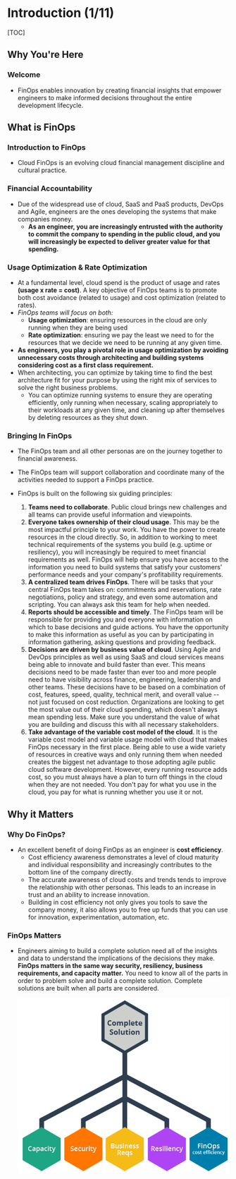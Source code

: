 # Introduction (1/11)

[TOC]

## Why You're Here

### Welcome
- FinOps enables innovation by creating financial insights that empower engineers to make informed decisions throughout the entire development lifecycle.

## What is FinOps

### Introduction to FinOps
- Cloud FinOps is an evolving cloud financial management discipline and cultural practice.

### Financial Accountability
- Due of the widespread use of cloud, SaaS and PaaS products, DevOps and Agile, engineers are the ones developing the systems that make companies money.
    - **As an engineer, you are increasingly entrusted with the authority to commit the company to spending in the public cloud, and you will increasingly be expected to deliver greater value for that spending.**

### Usage Optimization & Rate Optimization
- At a fundamental level, cloud spend is the product of usage and rates **(usage x rate = cost)**. A key objective of FinOps teams is to promote both cost avoidance (related to usage) and cost optimization (related to rates). 
- *FinOps teams will focus on both:*
    - **Usage optimization**: ensuring resources in the cloud are only running when they are being used
    - **Rate optimization**: ensuring we pay the least we need to for the resources that we decide we need to be running at any given time.
- **As engineers, you play a pivotal role in usage optimization by avoiding unnecessary costs through architecting and building systems considering cost as a first class requirement.**
- When architecting, you can optimize by taking time to find the best architecture fit for your purpose by using the right mix of services to solve the right business problems. 
    - You can optimize running systems to ensure they are operating efficiently, only running when necessary, scaling appropriately to their workloads at any given time, and cleaning up after themselves by deleting resources as they shut down.

### Bringing In FinOps
- The FinOps team and all other personas are on the journey together to financial awareness.
- The FinOps team will support collaboration and coordinate many of the activities needed to support a FinOps practice.

- FinOps is built on the following six guiding principles:
    1. **Teams need to collaborate**. Public cloud brings new challenges and all teams can provide useful information and viewpoints.
    1. **Everyone takes ownership of their cloud usage**. This may be the most impactful principle to your work. You have the power to create resources in the cloud directly. So, in addition to working to meet technical requirements of the systems you build (e.g. uptime or resiliency), you will increasingly be required to meet financial requirements as well. FinOps will help ensure you have access to the information you need to build systems that satisfy your customers' performance needs and your company's profitability requirements. 
    1. **A centralized team drives FinOps**. There will be tasks that your central FinOps team takes on: commitments and reservations, rate negotiations, policy and strategy, and even some automation and scripting. You can always ask this team for help when needed. 
    1. **Reports should be accessible and timely**. The FinOps team will be responsible for providing you and everyone with information on which to base decisions and guide actions. You have the opportunity to make this information as useful as you can by participating in information gathering, asking questions and providing feedback.
    1. **Decisions are driven by business value of cloud**. Using Agile and DevOps principles as well as using SaaS and cloud services means being able to innovate and build faster than ever. This means decisions need to be made faster than ever too and more people need to have visibility across finance, engineering, leadership and other teams. These decisions have to be based on a combination of cost, features, speed, quality, technical merit, and overall value -- not just focused on cost reduction. Organizations are looking to get the most value out of their cloud spending, which doesn't always mean spending less. Make sure you understand the value of what you are building and discuss this with all necessary stakeholders.
    1. **Take advantage of the variable cost model of the cloud**. It is the variable cost model and variable usage model with cloud that makes FinOps necessary in the first place. Being able to use a wide variety of resources in creative ways and only running them when needed creates the biggest net advantage to those adopting agile public cloud software development. However, every running resource adds cost, so you must always have a plan to turn off things in the cloud when they are not needed. You don't pay for what you use in the cloud, you pay for what is running whether you use it or not. 

## Why it Matters

### Why Do FinOps?
- An excellent benefit of doing FinOps as an engineer is **cost efficiency**.
    - Cost efficiency awareness demonstrates a level of cloud maturity and individual responsibility and increasingly contributes to the bottom line of the company directly.
    - The accurate awareness of cloud costs and trends tends to improve the relationship with other personas. This leads to an increase in trust and an ability to increase innovation.
    - Building in cost efficiency not only gives you tools to save the company money, it also allows you to free up funds that you can use for innovation, experimentation, automation, etc.

### FinOps Matters
- Engineers aiming to build a complete solution need all of the insights and data to understand the implications of the decisions they make. **FinOps matters in the same way security, resiliency, business requirements, and capacity matter.** You need to know all of the parts in order to problem solve and build a complete solution. Complete solutions are built when all parts are considered.

    <img src="./images/complete-solution.png" alt="Complete Solution" width="480"/>
